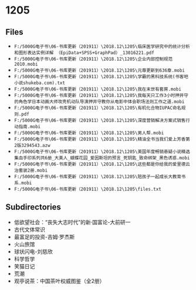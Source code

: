 # 1205

## Files

- `F:/5000G电子书\06-书库更新（201911）\2018.12\1205\临床医学研究中的统计分析和图形表达实例详解 （EpiData+SPSS+GraphPad）_13016221.pdf`
- `F:/5000G电子书\06-书库更新（201911）\2018.12\1205\企业内部控制规范2010.mobi`
- `F:/5000G电子书\06-书库更新（201911）\2018.12\1205\元尊更新到636章.mobi`
- `F:/5000G电子书\06-书库更新（201911）\2018.12\1205\学霸的黑科技系统(书客吧小说shukeba.com).txt`
- `F:/5000G电子书\06-书库更新（201911）\2018.12\1205\我在末世有套房.mobi`
- `F:/5000G电子书\06-书库更新（201911）\2018.12\1205\我每天只工作3小时押井守的角色学日本动画大师攻壳机动队导演押井守教你从电影中体会职场法则工作之道.mobi`
- `F:/5000G电子书\06-书库更新（201911）\2018.12\1205\有机化合物IUPAC命名规则.pdf`
- `F:/5000G电子书\06-书库更新（201911）\2018.12\1205\深度营销解决方案式销售行动指南.mobi`
- `F:/5000G电子书\06-书库更新（201911）\2018.12\1205\男人帮.mobi`
- `F:/5000G电子书\06-书库更新（201911）\2018.12\1205\精油全书当我们爱上芳香第2版3294543.azw`
- `F:/5000G电子书\06-书库更新（201911）\2018.12\1205\美国年度畅销悬疑小说精选集血手印系列共6册_大美人_蝴蝶花园_爱因斯坦的预言_死钥匙_致命绑架_黑色诱惑.mobi`
- `F:/5000G电子书\06-书库更新（201911）\2018.12\1205\这些都是你给我的爱里德云治套装2册.mobi`
- `F:/5000G电子书\06-书库更新（201911）\2018.12\1205\陪孩子一起成长大教育书系.mobi`
- `F:/5000G电子书\06-书库更新（201911）\2018.12\1205\files.txt`

## Subdirectories

- 低欲望社会：“丧失大志时代”的新·国富论-大前研一
- 古代文体常识
- 最富足的投资-吉姆·罗杰斯
- 火山旅馆
- 球状闪电-刘慈欣
- 科学哲学
- 笑猫日记
- 荒潮
- 观亭说茶：中国茶叶权威图鉴（全2册）
